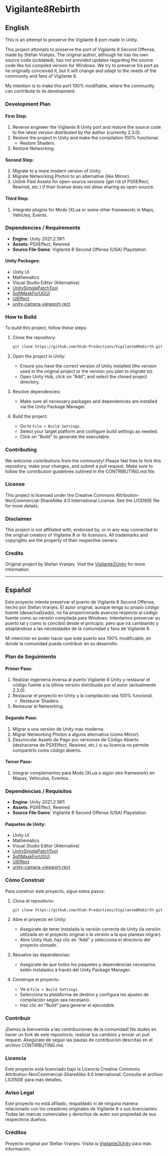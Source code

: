 # Vigilante8Rebirth

## English

This is an attempt to preserve the Vigilante 8 port made in Unity.

This project attempts to preserve the port of Vigilante 8 Second Offense, made by Stefan Vranjes. The original author, although he has his own source code (outdated), has not provided updates regarding the source code like his compiled version for Windows. We try to preserve his port as he originally conceived it, but it will change and adapt to the needs of the community and fans of Vigilante 8.

My intention is to make this port 100% modifiable, where the community can contribute to its development.

### Development Plan

#### First Step:
1. Reverse engineer the Vigilante 8 Unity port and restore the source code to the latest version distributed by the author (currently 2.3.0).
2. Restore the project in Unity and make the compilation 100% functional.
   - Restore Shaders.
3. Restore Networking.

#### Second Step:
1. Migrate to a more modern version of Unity.
2. Migrate Networking Photon to an alternative (like Mirror).
3. Unlink Paid Assets for open-source versions (get rid of PSXEffect, Rewired, etc.) if their license does not allow sharing as open-source.

#### Third Step:
1. Integrate plugins for Mods (XLua or some other framework) in Maps, Vehicles, Events.

### Dependencies / Requirements

- **Engine**: Unity 2021.2.19f1
- **Assets**: PSXEffect, Rewired
- **Source File Game**: Vigilante 8 Second Offense (USA) Playstation

#### Unity Packages:
- Unity UI
- Mathematics
- Visual Studio Editor (Alternative)
- [UnitySimplePatchTool](https://github.com/yasirkula/UnitySimplePatchTool)
- [SoftMaskForUGUI](https://github.com/mob-sakai/SoftMaskForUGUI)
- [UIEffect](https://github.com/mob-sakai/UIEffect)
- [unity-camera-viewport-rect](https://github.com/gilzoide/unity-camera-viewport-rect.git#1.0.1)

### How to Build

To build this project, follow these steps:

1. Clone the repository:
    ```sh
    git clone https://github.com/Otak-Productions/Vigilante8Rebirth.git
    ```

2. Open the project in Unity:
    - Ensure you have the correct version of Unity installed (the version used in the original project or the version you plan to migrate to).
    - Open Unity Hub, click on "Add", and select the cloned project directory.

3. Resolve dependencies:
    - Make sure all necessary packages and dependencies are installed via the Unity Package Manager.

4. Build the project:
    - Go to `File > Build Settings`.
    - Select your target platform and configure build settings as needed.
    - Click on "Build" to generate the executable.

### Contributing

We welcome contributions from the community! Please feel free to fork this repository, make your changes, and submit a pull request. Make sure to follow the contribution guidelines outlined in the CONTRIBUTING.md file.

### License

This project is licensed under the Creative Commons Attribution-NonCommercial-ShareAlike 4.0 International License. See the LICENSE file for more details.

### Disclaimer

This project is not affiliated with, endorsed by, or in any way connected to the original creators of Vigilante 8 or its licensors. All trademarks and copyrights are the property of their respective owners.

### Credits

Original project by Stefan Vranjes. Visit the [Vigilante2Unity](https://github.com/stefanvranjes/Vigilante2Unity) for more information.

---

## Español

Este proyecto intenta preservar el puerto de Vigilante 8 Second Offense, hecho por Stefan Vranjes. El autor original, aunque tenga su propio código fuente (desactualizado), no ha proporcionado avances respecto al código fuente como su versión compilada para Windows. Intentamos preservar su puerto tal y como lo concibió desde el principio, pero que irá cambiando y adaptándose a las necesidades de la comunidad y fans de Vigilante 8.

Mi intención es poder hacer que este puerto sea 100% modificable, en donde la comunidad pueda contribuir en su desarrollo.

### Plan de Seguimiento

#### Primer Paso:
1. Realizar ingeniería inversa al puerto Vigilante 8 Unity y restaurar el código fuente a la última versión distribuida por el autor (actualmente 2.3.0).
2. Restaurar el proyecto en Unity y la compilación sea 100% funcional.
   - Restaurar Shaders.
3. Restaurar el Networking.

#### Segundo Paso:
1. Migrar a una versión de Unity más moderna.
2. Migrar Networking Photon a alguna alternativa (como Mirror).
3. Desvincular Assets de Pago por versiones de Código Abierto (deshacerse de PSXEffect, Rewired, etc.) si su licencia no permite compartirlo como código abierto.

#### Tercer Paso:
1. Integrar complementos para Mods (XLua o algún otro framework) en Mapas, Vehículos, Eventos.

### Dependencias / Requisitos

- **Engine**: Unity 2021.2.19f1
- **Assets**: PSXEffect, Rewired
- **Source File Game**: Vigilante 8 Second Offense (USA) Playstation

#### Paquetes de Unity:
- Unity UI
- Mathematics
- Visual Studio Editor (Alternative)
- [UnitySimplePatchTool](https://github.com/yasirkula/UnitySimplePatchTool)
- [SoftMaskForUGUI](https://github.com/mob-sakai/SoftMaskForUGUI)
- [UIEffect](https://github.com/mob-sakai/UIEffect)
- [unity-camera-viewport-rect](https://github.com/gilzoide/unity-camera-viewport-rect.git#1.0.1)

### Cómo Construir

Para construir este proyecto, sigue estos pasos:

1. Clona el repositorio:
    ```sh
    git clone https://github.com/Otak-Productions/Vigilante8Rebirth.git
    ```

2. Abre el proyecto en Unity:
    - Asegúrate de tener instalada la versión correcta de Unity (la versión utilizada en el proyecto original o la versión a la que planeas migrar).
    - Abre Unity Hub, haz clic en "Add" y selecciona el directorio del proyecto clonado.

3. Resuelve las dependencias:
    - Asegúrate de que todos los paquetes y dependencias necesarios estén instalados a través del Unity Package Manager.

4. Construye el proyecto:
    - Ve a `File > Build Settings`.
    - Selecciona tu plataforma de destino y configura los ajustes de compilación según sea necesario.
    - Haz clic en "Build" para generar el ejecutable.

### Contribuir

¡Damos la bienvenida a las contribuciones de la comunidad! No dudes en hacer un fork de este repositorio, realizar tus cambios y enviar un pull request. Asegúrate de seguir las pautas de contribución descritas en el archivo CONTRIBUTING.md.

### Licencia

Este proyecto está licenciado bajo la Licencia Creative Commons Attribution-NonCommercial-ShareAlike 4.0 International. Consulta el archivo LICENSE para más detalles.

### Aviso Legal

Este proyecto no está afiliado, respaldado ni de ninguna manera relacionado con los creadores originales de Vigilante 8 o sus licenciantes. Todas las marcas comerciales y derechos de autor son propiedad de sus respectivos dueños.

### Créditos

Proyecto original por Stefan Vranjes. Visita la [Vigilante2Unity](https://github.com/stefanvranjes/Vigilante2Unity) para más información.